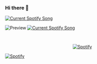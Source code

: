 ### Hi there 👋

<!--
**JusJos/JusJos** is a ✨ _special_ ✨ repository because its `README.md` (this file) appears on your GitHub profile.

Here are some ideas to get you started:

- 🔭 I’m currently working on ...
- 🌱 I’m currently learning ...
- 👯 I’m looking to collaborate on ...
- 🤔 I’m looking for help with ...
- 💬 Ask me about ...
- 📫 How to reach me: ...
- 😄 Pronouns: ...
- ⚡ Fun fact: ...
-->

<a href="https://github.com/tthn0/Spotify-Readme">
  <img src="https://listning-to.vercel.app/api?theme=dark" alt="Current Spotify Song">
</a>

![Preview](https://jusjos.vercel.app/api?theme=dark)
<a href="https://github.com/jusjos/Spotify-Readme">
  <img src="https://https://listningto.vercel.app//api" alt="Current Spotify Song">
</a>

&nbsp;<div align="center">
  [![Spotify](https://listningto.vercel.app/api/spotify?background_color=0d1117&border_color=ffffff)](https://open.spotify.com/user/31hwcqsifxpl57olnj2yqq6iijiq)
</div>

[![Spotify](https://listningto.vercel.app/api/spotify)](https://open.spotify.com/user/31hwcqsifxpl57olnj2yqq6iijiq)
